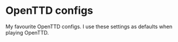 # OpenTTD configs

My favourite OpenTTD configs. I use these settings as defaults when playing OpenTTD.
